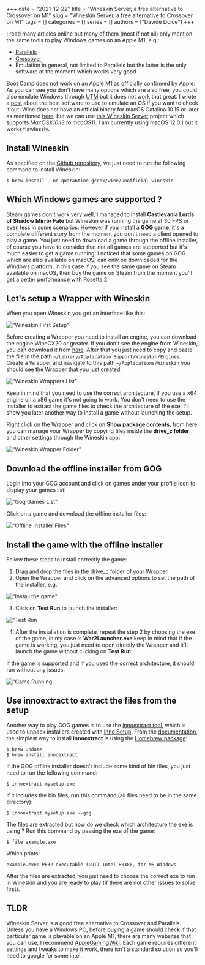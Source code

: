 +++ 
date = "2021-12-22"
title = "Wineskin Server, a free alternative to Crossover on M1"
slug = "Wineskin Server, a free alternative to Crossover on M1"
tags = []
categories = []
series = []
authors = ["Davide Dolce"]
+++

I read many articles online but many of them (most if not all) only mention the same tools to play Windows games on an Apple M1, e.g.:

- [Parallels](http://parallels.com/)
- [Crossover](https://www.codeweavers.com/crossover/)
- Emulation in general, not limited to Parallels but the latter is the only software at the moment which works very good

Boot Camp does not work on an Apple M1 as officially confirmed by Apple. As you can see you don't have many options which are also free, you could also emulate Windows through [UTM](https://mac.getutm.app) but it does not work that great. I wrote a [post](https://malwarewerewolf.com/posts/qemu-parallels-or-utm-which-one-is-the-best-with-apple-m1-chip-/) about the best software to use to emulate an OS if you want to check it out. Wine does not have an official binary for macOS Catalina 10.15 or later as mentioned [here](https://wiki.winehq.org/MacOS), but we can use [this Wineskin Server](https://github.com/Gcenx/WineskinServer) project which supports _MacOSX10.13 to macOS11_. I am currently using macOS 12.0.1 but it works flawlessly.

## Install Wineskin

As specified on the [Github repository](https://github.com/Gcenx/WineskinServer), we just need to run the following command to install Wineskin:

```shell
$ brew install --no-quarantine gcenx/wine/unofficial-wineskin
```

## Which Windows games are supported ?

Steam games don't work very well, I managed to install **Castlevania Lords of Shadow Mirror Fate** but Wineskin was running the game at 30 FPS or even less in some scenarios. However if you install a **GOG game**, it's a complete different story from the moment you don't need a client opened to play a game. You just need to download a game through the offline installer, of course you have to consider that not all games are supported but it's much easier to get a game running. I noticed that some games on GOG which are also available on macOS, can only be downloaded for the Windows platform, in this case if you see the same game on Steam available on macOS, then buy the game on Steam from the moment you'll get a better performance with Rosetta 2.

## Let's setup a Wrapper with Wineskin

When you open Wineskin you get an interface like this:

!["Wineskin First Setup"](/images/posts/wineskin_server_a_free_alternative_to_crossover_on_m1/wineskin_first_setup.png)

Before creating a Wrapper you need to install an engine, you can download the engine WineCX20 or greater. If you don't see the engine from Wineskin, you can download it from [here](https://github.com/Gcenx/WineskinServer/releases). After that you just need to copy and paste the file in the path `~/Library/Application Support/Wineskin/Engines`. Create a Wrapper and navigate to this path `~/Applications/Wineskin` you should see the Wrapper that you just created:

!["Wineskin Wrappers List"](/images/posts/wineskin_server_a_free_alternative_to_crossover_on_m1/wineskin_wrappers_list.png)

Keep in mind that you need to use the correct architecture, if you use a x64 engine on a x86 game it's not going to work. You don't need to use the installer to extract the game files to check the architecture of the exe, I'll show you later another way to install a game without launching the setup.

Right click on the Wrapper and click on **Show package contents**, from here you can manage your Wrapper by copying files inside the **drive_c folder** and other settings through the Wineskin app:

!["Wineskin Wrapper Folder"](/images/posts/wineskin_server_a_free_alternative_to_crossover_on_m1/wineskin_wrapper_folder.png)

## Download the offline installer from GOG

Login into your GOG account and click on games under your profile icon to display your games list:

!["Gog Games List"](/images/posts/wineskin_server_a_free_alternative_to_crossover_on_m1/gog_games_list.png)

Click on a game and download the offline installer files:

!["Offline Installer Files"](/images/posts/wineskin_server_a_free_alternative_to_crossover_on_m1/offline_installer.png)

## Install the game with the offline installer

Follow these steps to install correctly the game:

1. Drag and drop the files in the drive_c folder of your Wrapper
2. Open the Wrapper and click on the advanced options to set the path of the installer, e.g.:

!["Install the game"](/images/posts/wineskin_server_a_free_alternative_to_crossover_on_m1/install_the_game.png)

3. Click on **Test Run** to launch the installer:

!["Test Run](/images/posts/wineskin_server_a_free_alternative_to_crossover_on_m1/test_run.png)

4. After the installation is complete, repeat the step 2 by choosing the exe of the game, in my case is **War2Launcher.exe** keep in mind that if the game is working, you just need to open directly the Wrapper and it'll launch the game without clicking on **Test Run**

If the game is supported and if you used the correct architecture, it should run without any issues:

!["Game Running](/images/posts/wineskin_server_a_free_alternative_to_crossover_on_m1/game_running.png)

## Use innoextract to extract the files from the setup

Another way to play GOG games is to use the [innoextract tool](https://constexpr.org/innoextract/), which is used to unpack installers created with [Inno Setup](https://jrsoftware.org/isinfo.php). From the [documentation](https://constexpr.org/innoextract/install#homebrew), the simplest way to install **innoextract** is using the [Homebrew package](https://formulae.brew.sh/formula/innoextract):

```shell
$ brew update
$ brew install innoextract
```

If the GOG offline installer doesn't include some kind of bin files, you just need to run the following command:

```shell
$ innoextract mysetup.exe
```

If it includes the bin files, run this command (all files need to be in the same directory):

```shell
$ innoextract mysetup.exe --gog
```

The files are extracted but how do we check which architecture the exe is using ? Run this command by passing the exe of the game:

```shell
$ file example.exe
```

Which prints:

```shell
example.exe: PE32 executable (GUI) Intel 80386, for MS Windows
```

After the files are extracted, you just need to choose the correct exe to run in Wineskin and you are ready to play (if there are not other issues to solve first).

## TLDR

Wineskin Server is a good free alternative to Crossover and Parallels. Unless you have a Windows PC, before buying a game should check if that particular game is playable on an Apple M1, there are many websites that you can use, I recommend [AppleGamingWiki](https://www.applegamingwiki.com/wiki/Home). Each game requires different settings and tweaks to make it work, there isn't a standard solution so you'll need to google for some intel.